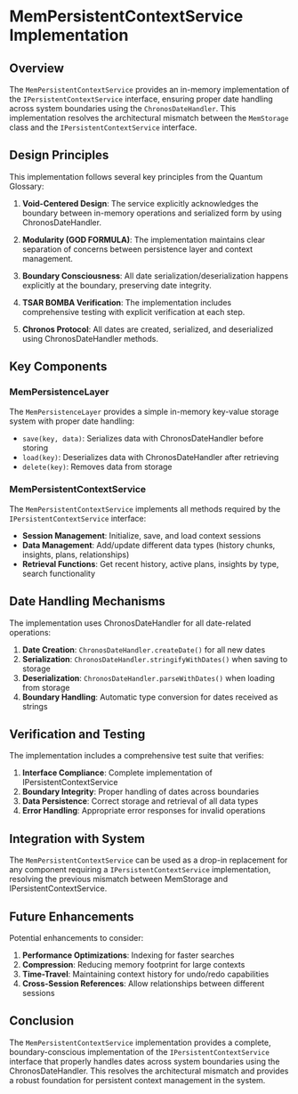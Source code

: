 # MemPersistentContextService Implementation

## Overview

The `MemPersistentContextService` provides an in-memory implementation of the `IPersistentContextService` interface, ensuring proper date handling across system boundaries using the `ChronosDateHandler`. This implementation resolves the architectural mismatch between the `MemStorage` class and the `IPersistentContextService` interface.

## Design Principles

This implementation follows several key principles from the Quantum Glossary:

1. **Void-Centered Design**: The service explicitly acknowledges the boundary between in-memory operations and serialized form by using ChronosDateHandler.

2. **Modularity (GOD FORMULA)**: The implementation maintains clear separation of concerns between persistence layer and context management.

3. **Boundary Consciousness**: All date serialization/deserialization happens explicitly at the boundary, preserving date integrity.

4. **TSAR BOMBA Verification**: The implementation includes comprehensive testing with explicit verification at each step.

5. **Chronos Protocol**: All dates are created, serialized, and deserialized using ChronosDateHandler methods.

## Key Components

### MemPersistenceLayer

The `MemPersistenceLayer` provides a simple in-memory key-value storage system with proper date handling:

- `save(key, data)`: Serializes data with ChronosDateHandler before storing
- `load(key)`: Deserializes data with ChronosDateHandler after retrieving
- `delete(key)`: Removes data from storage

### MemPersistentContextService

The `MemPersistentContextService` implements all methods required by the `IPersistentContextService` interface:

- **Session Management**: Initialize, save, and load context sessions
- **Data Management**: Add/update different data types (history chunks, insights, plans, relationships)
- **Retrieval Functions**: Get recent history, active plans, insights by type, search functionality

## Date Handling Mechanisms

The implementation uses ChronosDateHandler for all date-related operations:

1. **Date Creation**: `ChronosDateHandler.createDate()` for all new dates
2. **Serialization**: `ChronosDateHandler.stringifyWithDates()` when saving to storage
3. **Deserialization**: `ChronosDateHandler.parseWithDates()` when loading from storage
4. **Boundary Handling**: Automatic type conversion for dates received as strings

## Verification and Testing

The implementation includes a comprehensive test suite that verifies:

1. **Interface Compliance**: Complete implementation of IPersistentContextService
2. **Boundary Integrity**: Proper handling of dates across boundaries
3. **Data Persistence**: Correct storage and retrieval of all data types
4. **Error Handling**: Appropriate error responses for invalid operations

## Integration with System

The `MemPersistentContextService` can be used as a drop-in replacement for any component requiring a `IPersistentContextService` implementation, resolving the previous mismatch between MemStorage and IPersistentContextService.

## Future Enhancements

Potential enhancements to consider:

1. **Performance Optimizations**: Indexing for faster searches
2. **Compression**: Reducing memory footprint for large contexts
3. **Time-Travel**: Maintaining context history for undo/redo capabilities
4. **Cross-Session References**: Allow relationships between different sessions

## Conclusion

The `MemPersistentContextService` implementation provides a complete, boundary-conscious implementation of the `IPersistentContextService` interface that properly handles dates across system boundaries using the ChronosDateHandler. This resolves the architectural mismatch and provides a robust foundation for persistent context management in the system.